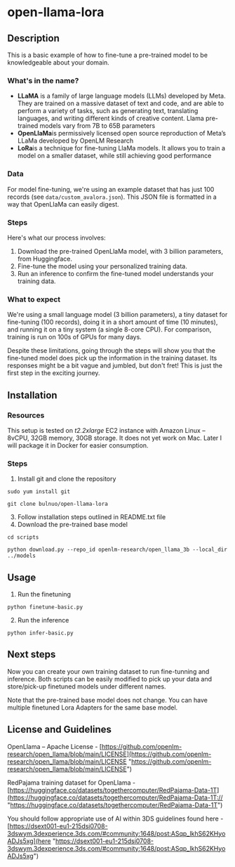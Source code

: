 # open-llama-lora

## Description

This is a basic example of how to fine-tune a pre-trained model to be knowledgeable about your domain. 

### What's in the name?
- **LLaMA** is a family of large language models (LLMs) developed by Meta. They are trained on a massive dataset of text and code, and are able to perform a variety of tasks, such as generating text, translating languages, and writing different kinds of creative content.  Llama pre-trained models vary from 7B to 65B parameters
- **OpenLlaMa**is permissively licensed open source reproduction of Meta’s LLaMa developed by OpenLM Research
- **LoRa**is a technique for fine-tuning LlaMa models. It allows you to train a model on a smaller dataset, while still achieving good performance

### Data
   
For model fine-tuning, we're using an example dataset that has just 100 records (see `data/custom_avalora.json`). This JSON file is formatted in a way that OpenLlaMa can easily digest.

### Steps

Here's what our process involves:

1. Download the pre-trained OpenLlaMa model, with 3 billion parameters, from Huggingface.
2. Fine-tune the model using your personalized training data.
3. Run an inference to confirm the fine-tuned model understands your training data.

### What to expect
We're using a small language model (3 billion parameters), a tiny dataset for fine-tuning (100 records), doing it in a short amount of time (10 minutes), and running it on a tiny system (a single 8-core CPU). For comparison, training is run on 100s of GPUs for many days.

Despite these limitations, going through the steps will show you that the fine-tuned model does pick up the information in the training dataset. Its responses might be a bit vague and jumbled, but don't fret! This is just the first step in the exciting journey.


## Installation

### Resources

This setup is tested on *t2.2xlarge* EC2 instance with Amazon Linux – 8vCPU, 32GB memory, 30GB storage.
It does not yet work on Mac. Later I will package it in Docker for easier consumption.

### Steps
1.	Install git and clone the repository
   
`sudo yum install git`

`git clone bulnuo/open-llama-lora`

3.	Follow installation steps outlined in README.txt file
4.	Download the pre-trained base model
   
`cd scripts`

`python download.py --repo_id openlm-research/open_llama_3b --local_dir  ../models`

## Usage

1.	Run the finetuning 

`python finetune-basic.py`

2.	Run the inference

`python infer-basic.py`

## Next steps

Now you can create your own training dataset to run fine-tunning and inference. Both scripts can be easily modified to pick up your data and store/pick-up finetuned models under different names.

Note that the pre-trained base model does not change. You can have multiple finetuned Lora Adapters for the same base model.

## License and Guidelines

OpenLlama – Apache License -  [https://github.com/openlm-research/open_llama/blob/main/LICENSE](https://github.com/openlm-research/open_llama/blob/main/LICENSE "https://github.com/openlm-research/open_llama/blob/main/LICENSE")

RedPajama training dataset for OpenLlama - [https://huggingface.co/datasets/togethercomputer/RedPajama-Data-1T](https://huggingface.co/datasets/togethercomputer/RedPajama-Data-1T:// "https://huggingface.co/datasets/togethercomputer/RedPajama-Data-1T")

You should follow appropriate use of AI within 3DS guidelines found here - [https://dsext001-eu1-215dsi0708-3dswym.3dexperience.3ds.com/#community:1648/post:ASqp_lkhS62KHyoADJs5xg](here "https://dsext001-eu1-215dsi0708-3dswym.3dexperience.3ds.com/#community:1648/post:ASqp_lkhS62KHyoADJs5xg")

